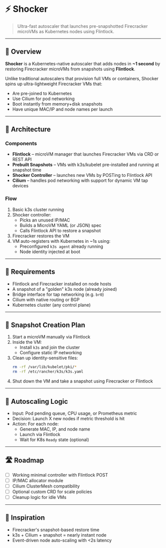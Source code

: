 # ⚡ Shocker

> Ultra-fast autoscaler that launches pre-snapshotted Firecracker microVMs as Kubernetes nodes using Flintlock.

---

## 🚀 Overview

**Shocker** is a Kubernetes-native autoscaler that adds nodes in **~1 second** by restoring Firecracker microVMs from snapshots using **Flintlock**.

Unlike traditional autoscalers that provision full VMs or containers, Shocker spins up ultra-lightweight Firecracker VMs that:
- Are pre-joined to Kubernetes
- Use Cilium for pod networking
- Boot instantly from memory+disk snapshots
- Have unique MAC/IP and node names per launch

---

## 🧱 Architecture

### Components

- **Flintlock** – microVM manager that launches Firecracker VMs via CRD or REST API
- **Prebuilt Snapshots** – VMs with k3s/kubelet pre-installed and running at snapshot time
- **Shocker Controller** – launches new VMs by POSTing to Flintlock API
- **Cilium** – handles pod networking with support for dynamic VM tap devices

### Flow

1. Basic k3s cluster running
2. Shocker controller:
    - Picks an unused IP/MAC
    - Builds a MicroVM YAML (or JSON) spec
    - Calls Flintlock API to restore a snapshot
3. Firecracker restores the VM
4. VM auto-registers with Kubernetes in ~1s using:
    - Preconfigured `k3s agent` already running
    - Node identity injected at boot

---

## 🔧 Requirements

- Flintlock and Firecracker installed on node hosts
- A snapshot of a "golden" k3s node (already joined)
- Bridge interface for tap networking (e.g. `br0`)
- Cilium with native routing or BGP
- Kubernetes cluster (any control plane)

---

## 🧪 Snapshot Creation Plan

1. Start a microVM manually via Flintlock
2. Inside the VM:
    - Install `k3s` and join the cluster
    - Configure static IP networking
3. Clean up identity-sensitive files:
    ```bash
    rm -rf /var/lib/kubelet/pki/*
    rm -rf /etc/rancher/k3s/k3s.yaml
    ```
4. Shut down the VM and take a snapshot using Firecracker or Flintlock

---

## 🔁 Autoscaling Logic

- Input: Pod pending queue, CPU usage, or Prometheus metric
- Decision: Launch X new nodes if metric threshold is hit
- Action: For each node:
    - Generate MAC, IP, and node name
    - Launch via Flintlock
    - Wait for K8s `Ready` state (optional)

---

## 🛣️ Roadmap

- [ ] Working minimal controller with Flintlock POST
- [ ] IP/MAC allocator module
- [ ] Cilium ClusterMesh compatibility
- [ ] Optional custom CRD for scale policies
- [ ] Cleanup logic for idle VMs

---

## 🧠 Inspiration

- Firecracker's snapshot-based restore time
- k3s + Cilium + snapshot = nearly instant node
- Event-driven node auto-scaling with <2s latency

